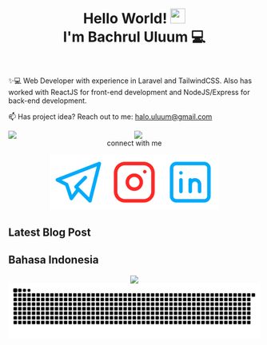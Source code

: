 
<h1 align="center">Hello World! <img src="https://raw.githubusercontent.com/MartinHeinz/MartinHeinz/master/wave.gif" height="30px" width="30px">
  <br> I'm Bachrul Uluum 💻</h1>
<br>

✨💻 Web Developer with experience in Laravel and TailwindCSS. Also has worked with ReactJS for front-end
development and NodeJS/Express for back-end development.


📫 Has project idea? Reach out to me:  halo.uluum@gmail.com

<div align="center">


[<img align="right" width="50%" src="https://github-readme-stats.vercel.app/api?username=uluumbch&theme=transparent&show_icons=true">](https://metrics.lecoq.io/uluumbch)
 
 [<img align="right" width="50%" src="https://github-readme-stats.vercel.app/api/top-langs/?username=uluumbch&layout=compact&theme=transparent">](https://metrics.lecoq.io/uluumbch)
  




connect with me


  [![uluumbch](./icons/telegram.svg)](https://t.me/uluumbch)[![uluumbch](./icons/instagram.svg)](https://instagram.com/uluumbch)[![Bachrul Uluum](./icons/linkedin.svg)](https://www.linkedin.com/in/bachrul-uluum/)

</div>

## Latest Blog Post

<!-- BLOG-POST-LIST-EN:START -->
<!-- BLOG-POST-LIST-EN:END -->

## Bahasa Indonesia

<!-- BLOG-POST-LIST:START -->
<!-- BLOG-POST-LIST:END -->
<div align="center">
<img align="center" src="https://github-readme-streak-stats.herokuapp.com?user=uluumbch&theme=github-dark-blue&border_radius=4.9&mode=weekly&card_width=1000">


<picture>
  <source media="(prefers-color-scheme: dark)" srcset="https://raw.githubusercontent.com/uluumbch/uluumbch/output/github-snake-dark.svg" />
  <source media="(prefers-color-scheme: light)" srcset="https://raw.githubusercontent.com/uluumbch/uluumbch/output/github-snake.svg" />
  <img alt="github-snake" src="https://raw.githubusercontent.com/uluumbch/uluumbch/output/github-snake.svg" />
</picture>
</div>

<!---
uluumbch/uluumbch is a ✨ special ✨ repository because its `README.md` (this file) appears on your GitHub profile.
You can click the Preview link to take a look at your changes.
--->
